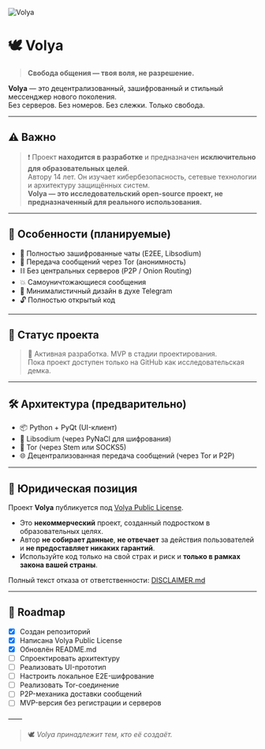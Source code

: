 ![Volya](https://github.com/user-attachments/assets/46203b9e-4f42-4a4a-96b2-167e892eb731)

# 🕊️ Volya

> **Свобода общения — твоя воля, не разрешение.**

**Volya** — это децентрализованный, зашифрованный и стильный мессенджер нового поколения.  
Без серверов. Без номеров. Без слежки. Только свобода.

---

## ⚠️ Важно

> ❗ Проект **находится в разработке** и предназначен **исключительно для образовательных целей**.  
> Автору 14 лет. Он изучает кибербезопасность, сетевые технологии и архитектуру защищённых систем.  
> **Volya — это исследовательский open-source проект, не предназначенный для реального использования.**

---

## 🧩 Особенности (планируемые)

- 💬 Полностью зашифрованные чаты (E2EE, Libsodium)
- 🧅 Передача сообщений через Tor (анонимность)
- ⛓️ Без центральных серверов (P2P / Onion Routing)
- 💥 Самоуничтожающиеся сообщения
- 🖤 Минималистичный дизайн в духе Telegram
- 🔓 Полностью открытый код

---

## 🚧 Статус проекта

> 🚀 Активная разработка. MVP в стадии проектирования.  
> Пока проект доступен только на GitHub как исследовательская демка.

---

## 🛠️ Архитектура (предварительно)

- 📦 Python + PyQt (UI-клиент)
- 🔐 Libsodium (через PyNaCl для шифрования)
- 🧅 Tor (через Stem или SOCKS5)
- 🌐 Децентрализованная передача сообщений (через Tor и P2P)

---

## 📜 Юридическая позиция

Проект **Volya** публикуется под [Volya Public License](./LICENSE).

- Это **некоммерческий** проект, созданный подростком в образовательных целях.
- Автор **не собирает данные**, **не отвечает** за действия пользователей и **не предоставляет никаких гарантий**.
- Используйте код только на свой страх и риск и **только в рамках закона вашей страны**.

Полный текст отказа от ответственности: [DISCLAIMER.md](./DISCLAIMER.md)

---

## 📅 Roadmap

- [x] Создан репозиторий
- [x] Написана Volya Public License
- [x] Обновлён README.md
- [ ] Спроектировать архитектуру
- [ ] Реализовать UI-прототип
- [ ] Настроить локальное E2E-шифрование
- [ ] Реализовать Tor-соединение
- [ ] P2P-механика доставки сообщений
- [ ] MVP-версия без регистрации и серверов

——

> 🕊️ *Volya принадлежит тем, кто её создаёт.*

